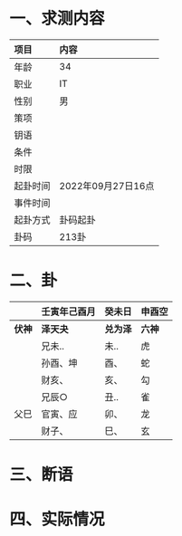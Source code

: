 # 一、求测内容
|项目|内容|
|:-|:-|
|年龄|34|
|职业|IT|
|性别|男|
|策项||
|钥语||
|条件||
|时限||
|起卦时间|2022年09月27日16点|
|事件时间||
|起卦方式|卦码起卦|
|卦码|213卦|

# 二、卦
||壬寅年己酉月|癸未日|申酉空|
|:-|:-|:-|:-|
|**伏神**|**泽天夬**|**兑为泽**|**六神**|
||兄未..|未..|虎|
||孙酉、坤|酉、|蛇|
||财亥、|亥、|勾|
||兄辰○|丑..|雀|
|父巳|官寅、应|卯、|龙|
||财子、|巳、|玄|


# 三、断语

# 四、实际情况